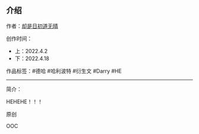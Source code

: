 ## 介绍

<!-- 作者：[却是日初道无晴](https://ljyjingyi.lofter.com/) -->
作者：[却是日初道无晴](../../../../author/却是日初道无晴/index.html)

创作时间：

- 上：2022.4.2
- 下：2022.4.18

作品标签：#德哈 #哈利波特 #衍生文 #Darry #HE

------

简介：

HEHEHE！！！

原创

OOC
